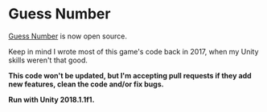 # Guess Number
[Guess Number](https://www.facebook.com/guessnumberofficial) is now open source.

Keep in mind I wrote most of this game's code back in 2017, when my Unity skills weren't that good.

**This code won't be updated, but I'm accepting pull requests if they add new features, clean the code and/or fix bugs.**

**Run with Unity 2018.1.1f1.**
